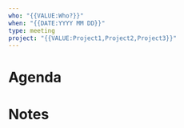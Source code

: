 ```yaml
---
who: "{{VALUE:Who?}}"
when: "{{DATE:YYYY MM DD}}"
type: meeting
project: "{{VALUE:Project1,Project2,Project3}}"
---
```


# Agenda


# Notes

